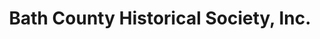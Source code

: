 ---
layout: repo
title: "Bath County Historical Society, Inc."
id: 16331
permalink: repos/16331/
---